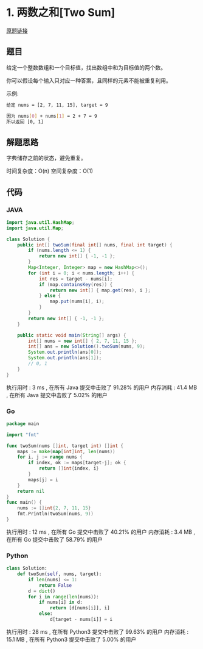 # 1. 两数之和[Two Sum]

[原题链接](https://leetcode-cn.com/problems/two-sum/)

## 题目

给定一个整数数组和一个目标值，找出数组中和为目标值的两个数。

你可以假设每个输入只对应一种答案，且同样的元素不能被重复利用。

示例:

```bash
给定 nums = [2, 7, 11, 15], target = 9

因为 nums[0] + nums[1] = 2 + 7 = 9
所以返回 [0, 1]
```

## 解题思路

字典储存之前的状态，避免重复。

时间复杂度：O(n)
空间复杂度：O(1)

## 代码

### JAVA

```java
import java.util.HashMap;
import java.util.Map;

class Solution {
    public int[] twoSum(final int[] nums, final int target) {
        if (nums.length <= 1) {
            return new int[] { -1, -1 };
        }
        Map<Integer, Integer> map = new HashMap<>();
        for (int i = 0; i < nums.length; i++) {
            int res = target - nums[i];
            if (map.containsKey(res)) {
                return new int[] { map.get(res), i };
            } else {
                map.put(nums[i], i);
            }
        }
        return new int[] { -1, -1 };
    }

    public static void main(String[] args) {
        int[] nums = new int[] { 2, 7, 11, 15 };
        int[] ans = new Solution().twoSum(nums, 9);
        System.out.println(ans[0]);
        System.out.println(ans[1]);
        // 0, 1
    }
}
```

执行用时 : 3 ms , 在所有 Java 提交中击败了 91.28% 的用户
内存消耗 : 41.4 MB , 在所有 Java 提交中击败了 5.02% 的用户

### Go

```go
package main

import "fmt"

func twoSum(nums []int, target int) []int {
	maps := make(map[int]int, len(nums))
	for i, j := range nums {
		if index, ok := maps[target-j]; ok {
			return []int{index, i}
		}
		maps[j] = i
	}
	return nil
}
func main() {
	nums := []int{2, 7, 11, 15}
	fmt.Println(twoSum(nums, 9))
}

```

执行用时 : 12 ms , 在所有 Go 提交中击败了 40.21% 的用户
内存消耗 : 3.4 MB , 在所有 Go 提交中击败了 58.79% 的用户

### Python

```python
class Solution:
    def twoSum(self, nums, target):
        if len(nums) <= 1:
            return False
        d = dict()
        for i in range(len(nums)):
            if nums[i] in d:
                return [d[nums[i]], i]
            else:
                d[target - nums[i]] = i
```

执行用时 : 28 ms , 在所有 Python3 提交中击败了 99.63% 的用户 
内存消耗 : 15.1 MB , 在所有 Python3 提交中击败了 5.00% 的用户